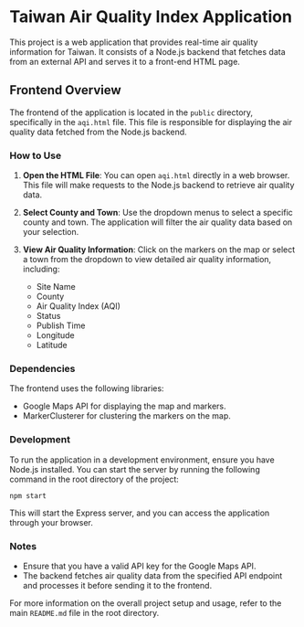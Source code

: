 # Taiwan Air Quality Index Application

This project is a web application that provides real-time air quality information for Taiwan. It consists of a Node.js backend that fetches data from an external API and serves it to a front-end HTML page.

## Frontend Overview

The frontend of the application is located in the `public` directory, specifically in the `aqi.html` file. This file is responsible for displaying the air quality data fetched from the Node.js backend.

### How to Use

1. **Open the HTML File**: You can open `aqi.html` directly in a web browser. This file will make requests to the Node.js backend to retrieve air quality data.

2. **Select County and Town**: Use the dropdown menus to select a specific county and town. The application will filter the air quality data based on your selection.

3. **View Air Quality Information**: Click on the markers on the map or select a town from the dropdown to view detailed air quality information, including:
   - Site Name
   - County
   - Air Quality Index (AQI)
   - Status
   - Publish Time
   - Longitude
   - Latitude

### Dependencies

The frontend uses the following libraries:
- Google Maps API for displaying the map and markers.
- MarkerClusterer for clustering the markers on the map.

### Development

To run the application in a development environment, ensure you have Node.js installed. You can start the server by running the following command in the root directory of the project:

```
npm start
```

This will start the Express server, and you can access the application through your browser.

### Notes

- Ensure that you have a valid API key for the Google Maps API.
- The backend fetches air quality data from the specified API endpoint and processes it before sending it to the frontend.

For more information on the overall project setup and usage, refer to the main `README.md` file in the root directory.